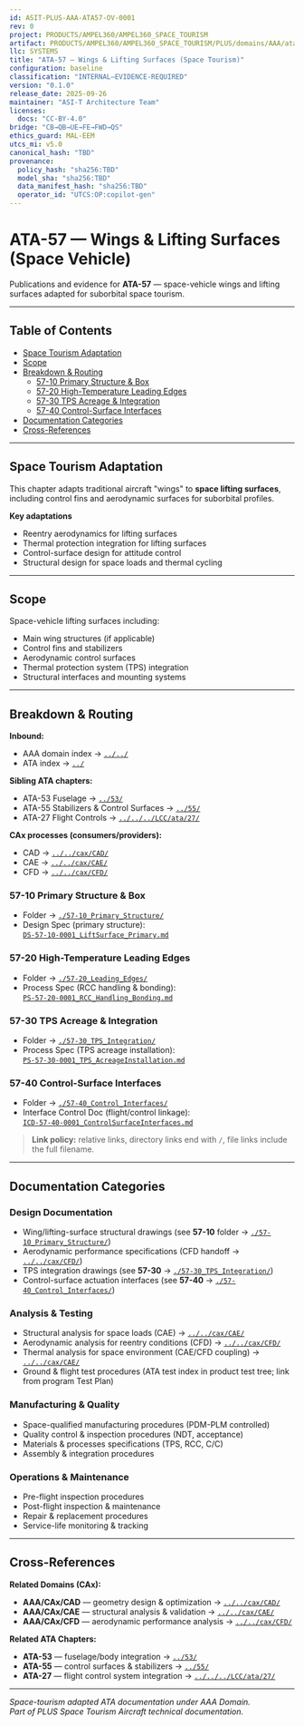 ```yaml
---
id: ASIT-PLUS-AAA-ATA57-OV-0001
rev: 0
project: PRODUCTS/AMPEL360/AMPEL360_SPACE_TOURISM
artifact: PRODUCTS/AMPEL360/AMPEL360_SPACE_TOURISM/PLUS/domains/AAA/ata/57/README.md
llc: SYSTEMS
title: "ATA-57 — Wings & Lifting Surfaces (Space Tourism)"
configuration: baseline
classification: "INTERNAL–EVIDENCE-REQUIRED"
version: "0.1.0"
release_date: 2025-09-26
maintainer: "ASI-T Architecture Team"
licenses:
  docs: "CC-BY-4.0"
bridge: "CB→QB→UE→FE→FWD→QS"
ethics_guard: MAL-EEM
utcs_mi: v5.0
canonical_hash: "TBD"
provenance:
  policy_hash: "sha256:TBD"
  model_sha: "sha256:TBD"
  data_manifest_hash: "sha256:TBD"
  operator_id: "UTCS:OP:copilot-gen"
---
```


# ATA-57 — Wings & Lifting Surfaces (Space Vehicle)

Publications and evidence for **ATA-57** — space-vehicle wings and lifting surfaces adapted for suborbital space tourism.

---

## Table of Contents
- [Space Tourism Adaptation](#space-tourism-adaptation)
- [Scope](#scope)
- [Breakdown & Routing](#breakdown--routing)
  - [57-10 Primary Structure & Box](#57-10-primary-structure--box)
  - [57-20 High-Temperature Leading Edges](#57-20-high-temperature-leading-edges)
  - [57-30 TPS Acreage & Integration](#57-30-tps-acreage--integration)
  - [57-40 Control-Surface Interfaces](#57-40-control-surface-interfaces)
- [Documentation Categories](#documentation-categories)
- [Cross-References](#cross-references)

---

## Space Tourism Adaptation

This chapter adapts traditional aircraft "wings" to **space lifting surfaces**, including control fins and aerodynamic surfaces for suborbital profiles.

**Key adaptations**
- Reentry aerodynamics for lifting surfaces  
- Thermal protection integration for lifting surfaces  
- Control-surface design for attitude control  
- Structural design for space loads and thermal cycling

---

## Scope

Space-vehicle lifting surfaces including:
- Main wing structures (if applicable)
- Control fins and stabilizers
- Aerodynamic control surfaces
- Thermal protection system (TPS) integration
- Structural interfaces and mounting systems

---

## Breakdown & Routing

**Inbound:**  
- AAA domain index → [`../../`](../../)  
- ATA index → [`../`](../)

**Sibling ATA chapters:**  
- ATA-53 Fuselage → [`../53/`](../53/)  
- ATA-55 Stabilizers & Control Surfaces → [`../55/`](../55/)  
- ATA-27 Flight Controls → [`../../../LCC/ata/27/`](../../../LCC/ata/27/)

**CAx processes (consumers/providers):**  
- CAD → [`../../cax/CAD/`](../../cax/CAD/)  
- CAE → [`../../cax/CAE/`](../../cax/CAE/)  
- CFD → [`../../cax/CFD/`](../../cax/CFD/)

### 57-10 Primary Structure & Box
- Folder → [`./57-10_Primary_Structure/`](./57-10_Primary_Structure/)
- Design Spec (primary structure):  
  [`DS-57-10-0001_LiftSurface_Primary.md`](./57-10_Primary_Structure/DS-57-10-0001_LiftSurface_Primary.md)

### 57-20 High-Temperature Leading Edges
- Folder → [`./57-20_Leading_Edges/`](./57-20_Leading_Edges/)
- Process Spec (RCC handling & bonding):  
  [`PS-57-20-0001_RCC_Handling_Bonding.md`](./57-20_Leading_Edges/PS-57-20-0001_RCC_Handling_Bonding.md)

### 57-30 TPS Acreage & Integration
- Folder → [`./57-30_TPS_Integration/`](./57-30_TPS_Integration/)
- Process Spec (TPS acreage installation):  
  [`PS-57-30-0001_TPS_AcreageInstallation.md`](./57-30_TPS_Integration/PS-57-30-0001_TPS_AcreageInstallation.md)

### 57-40 Control-Surface Interfaces
- Folder → [`./57-40_Control_Interfaces/`](./57-40_Control_Interfaces/)
- Interface Control Doc (flight/control linkage):  
  [`ICD-57-40-0001_ControlSurfaceInterfaces.md`](./57-40_Control_Interfaces/ICD-57-40-0001_ControlSurfaceInterfaces.md)

> **Link policy:** relative links, directory links end with `/`, file links include the full filename.

---

## Documentation Categories

### Design Documentation
- Wing/lifting-surface structural drawings (see **57-10** folder → [`./57-10_Primary_Structure/`](./57-10_Primary_Structure/))  
- Aerodynamic performance specifications (CFD handoff → [`../../cax/CFD/`](../../cax/CFD/))  
- TPS integration drawings (see **57-30** → [`./57-30_TPS_Integration/`](./57-30_TPS_Integration/))  
- Control-surface actuation interfaces (see **57-40** → [`./57-40_Control_Interfaces/`](./57-40_Control_Interfaces/))

### Analysis & Testing
- Structural analysis for space loads (CAE) → [`../../cax/CAE/`](../../cax/CAE/)  
- Aerodynamic analysis for reentry conditions (CFD) → [`../../cax/CFD/`](../../cax/CFD/)  
- Thermal analysis for space environment (CAE/CFD coupling) → [`../../cax/CAE/`](../../cax/CAE/)  
- Ground & flight test procedures (ATA test index in product test tree; link from program Test Plan)

### Manufacturing & Quality
- Space-qualified manufacturing procedures (PDM-PLM controlled)  
- Quality control & inspection procedures (NDT, acceptance)  
- Materials & processes specifications (TPS, RCC, C/C)  
- Assembly & integration procedures

### Operations & Maintenance
- Pre-flight inspection procedures  
- Post-flight inspection & maintenance  
- Repair & replacement procedures  
- Service-life monitoring & tracking

---

## Cross-References

**Related Domains (CAx):**
- **AAA/CAx/CAD** — geometry design & optimization → [`../../cax/CAD/`](../../cax/CAD/)
- **AAA/CAx/CAE** — structural analysis & validation → [`../../cax/CAE/`](../../cax/CAE/)
- **AAA/CAx/CFD** — aerodynamic performance analysis → [`../../cax/CFD/`](../../cax/CFD/)

**Related ATA Chapters:**
- **ATA-53** — fuselage/body integration → [`../53/`](../53/)
- **ATA-55** — control surfaces & stabilizers → [`../55/`](../55/)
- **ATA-27** — flight control system integration → [`../../../LCC/ata/27/`](../../../LCC/ata/27/)

---

*Space-tourism adapted ATA documentation under AAA Domain.*  
*Part of PLUS Space Tourism Aircraft technical documentation.*
